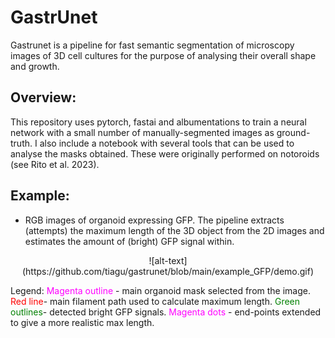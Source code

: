 

# GastrUnet
Gastrunet is a pipeline for fast semantic segmentation of microscopy images of 3D cell cultures for the purpose of analysing their overall shape and growth. 


## Overview:
This repository uses pytorch, fastai and albumentations to train a neural network with a small number of manually-segmented images as ground-truth. I also include a notebook with several tools that can be used to analyse the masks obtained. These were originally performed on notoroids (see Rito et al. 2023).


## Example:
* RGB images of organoid expressing GFP. 
The pipeline extracts (attempts) the maximum length of the 3D object from the 2D images and estimates the amount of (bright) GFP signal within. 

<p align="center">
  ![alt-text](https://github.com/tiagu/gastrunet/blob/main/example_GFP/demo.gif)
</p>

Legend:
<font color="magenta"> Magenta outline </font>- main organoid mask selected from the image. 
<font color="red">Red line</font>- main filament path used to calculate maximum length.
<font color="green"> Green outlines</font>- detected bright GFP signals.
<font color="magenta">Magenta dots </font>- end-points extended to give a more realistic max length.
